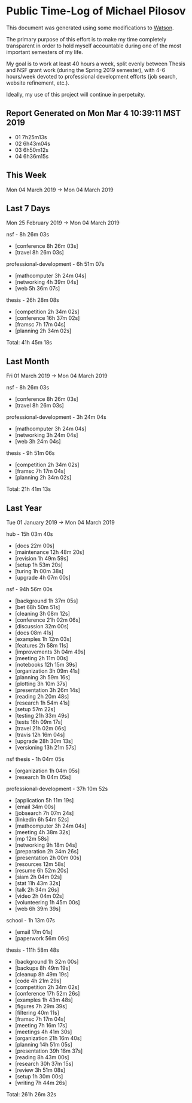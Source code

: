 # Public Time-Log of Michael Pilosov

This document was generated using some modifications to [Watson](https://github.com/TailorDev/Watson).

The primary purpose of this effort is to make my time completely transparent in order to hold myself accountable during one of the most important semesters of my life.

My goal is to work at least 40 hours a week, split evenly between Thesis and NSF grant work (during the Spring 2019 semester), with 4-6 hours/week devoted to professional development efforts (job search, website refinement, etc.). 

Ideally, my use of this project will continue in perpetuity.


## Report Generated on Mon Mar  4 10:39:11 MST 2019

- 01 7h25m13s
- 02 6h43m04s
- 03 6h50m12s
- 04 6h36m15s


## This Week
Mon 04 March 2019 -> Mon 04 March 2019



## Last 7 Days
Mon 25 February 2019 -> Mon 04 March 2019

nsf - 8h 26m 03s
- [conference  8h 26m 03s]  
- [travel  8h 26m 03s]  

professional-development - 6h 51m 07s
- [mathcomputer  3h 24m 04s]  
- [networking  4h 39m 04s]  
- [web  5h 36m 07s]  

thesis - 26h 28m 08s
- [competition  2h 34m 02s]  
- [conference 16h 37m 02s]  
- [framsc  7h 17m 04s]  
- [planning  2h 34m 02s]  

Total: 41h 45m 18s


## Last Month
Fri 01 March 2019 -> Mon 04 March 2019

nsf - 8h 26m 03s
- [conference  8h 26m 03s]  
- [travel  8h 26m 03s]  

professional-development - 3h 24m 04s
- [mathcomputer  3h 24m 04s]  
- [networking  3h 24m 04s]  
- [web  3h 24m 04s]  

thesis - 9h 51m 06s
- [competition  2h 34m 02s]  
- [framsc  7h 17m 04s]  
- [planning  2h 34m 02s]  

Total: 21h 41m 13s


## Last Year
Tue 01 January 2019 -> Mon 04 March 2019

hub - 15h 03m 40s
- [docs     22m 00s]  
- [maintenance 12h 48m 20s]  
- [revision  1h 49m 59s]  
- [setup  1h 53m 20s]  
- [turing  1h 00m 38s]  
- [upgrade  4h 07m 00s]  

nsf - 94h 56m 00s
- [background  1h 37m 05s]  
- [bet 68h 50m 51s]  
- [cleaning  3h 08m 12s]  
- [conference 21h 02m 06s]  
- [discussion     32m 00s]  
- [docs     08m 41s]  
- [examples  1h 12m 03s]  
- [features  2h 58m 11s]  
- [improvements  3h 04m 49s]  
- [meeting  2h 11m 00s]  
- [notebooks 12h 15m 39s]  
- [organization  3h 09m 41s]  
- [planning  3h 59m 16s]  
- [plotting  3h 10m 37s]  
- [presentation  3h 26m 14s]  
- [reading  2h 20m 48s]  
- [research  1h 54m 41s]  
- [setup     57m 22s]  
- [testing 21h 33m 49s]  
- [tests 16h 09m 17s]  
- [travel 21h 02m 06s]  
- [travis 12h 16m 04s]  
- [upgrade 28h 30m 13s]  
- [versioning 13h 21m 57s]  

nsf thesis - 1h 04m 05s
- [organization  1h 04m 05s]  
- [research  1h 04m 05s]  

professional-development - 37h 10m 52s
- [application  5h 11m 19s]  
- [email     34m 00s]  
- [jobsearch  7h 07m 24s]  
- [linkedin  6h 54m 52s]  
- [mathcomputer  3h 24m 04s]  
- [meeting  4h 38m 32s]  
- [mp     12m 58s]  
- [networking  9h 18m 04s]  
- [preparation  2h 34m 26s]  
- [presentation  2h 00m 00s]  
- [resources     12m 58s]  
- [resume  6h 52m 20s]  
- [siam  2h 04m 02s]  
- [stat 11h 43m 32s]  
- [talk  2h 34m 26s]  
- [video  2h 04m 02s]  
- [volunteering  1h 45m 00s]  
- [web  6h 39m 39s]  

school - 1h 13m 07s
- [email     17m 01s]  
- [paperwork     56m 06s]  

thesis - 111h 58m 48s
- [background  1h 32m 00s]  
- [backups  8h 49m 19s]  
- [cleanup  8h 49m 19s]  
- [code  4h 21m 29s]  
- [competition  2h 34m 02s]  
- [conference 17h 52m 26s]  
- [examples  1h 43m 48s]  
- [figures  7h 29m 39s]  
- [filtering     40m 11s]  
- [framsc  7h 17m 04s]  
- [meeting  7h 16m 17s]  
- [meetings  4h 41m 30s]  
- [organization 21h 16m 40s]  
- [planning 14h 51m 05s]  
- [presentation 39h 18m 37s]  
- [reading  8h 43m 00s]  
- [research 30h 37m 15s]  
- [review  3h 51m 08s]  
- [setup  1h 30m 00s]  
- [writing  7h 44m 26s]  

Total: 261h 26m 32s

